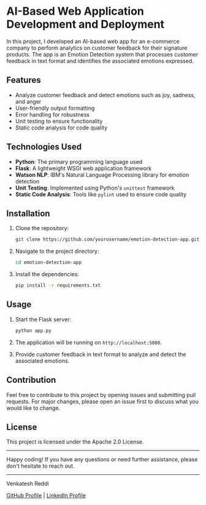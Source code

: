 # AI-Based Web Application Development and Deployment

In this project, I developed an AI-based web app for an e-commerce company to perform analytics on customer feedback for their signature products. The app is an Emotion Detection system that processes customer feedback in text format and identifies the associated emotions expressed.

## Features

- Analyze customer feedback and detect emotions such as joy, sadness, and anger
- User-friendly output formatting
- Error handling for robustness
- Unit testing to ensure functionality
- Static code analysis for code quality

## Technologies Used

- **Python**: The primary programming language used
- **Flask**: A lightweight WSGI web application framework
- **Watson NLP**: IBM's Natural Language Processing library for emotion detection
- **Unit Testing**: Implemented using Python's `unittest` framework
- **Static Code Analysis**: Tools like `pylint` used to ensure code quality

## Installation

1. Clone the repository:

    ```bash
    git clone https://github.com/yourusername/emotion-detection-app.git
    ```

2. Navigate to the project directory:

    ```bash
    cd emotion-detection-app
    ```

3. Install the dependencies:

    ```bash
    pip install -r requirements.txt
    ```

## Usage

1. Start the Flask server:

    ```bash
    python app.py
    ```

2. The application will be running on `http://localhost:5000`.

3. Provide customer feedback in text format to analyze and detect the associated emotions.

## Contribution

Feel free to contribute to this project by opening issues and submitting pull requests. For major changes, please open an issue first to discuss what you would like to change.

## License

This project is licensed under the Apache 2.0 License.

---

Happy coding! If you have any questions or need further assistance, please don't hesitate to reach out.

---

Venkatesh Reddi

[GitHub Profile](https://github.com/venkatesh-reddi) | [LinkedIn Profile](https://linkedin.com/in/venkateshreddi)
